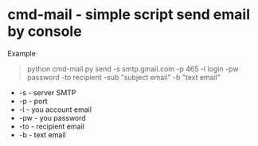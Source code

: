 # cmd-mail - simple script send email by console

Example  
> python cmd-mail.py send -s smtp.gmail.com -p 465 -l login -pw password -to recipient -sub "subject email" -b "text email"

* -s - server SMTP  
* -p - port  
* -l - you account email  
* -pw - you password  
* -to - recipient email  
* -b - text email  
